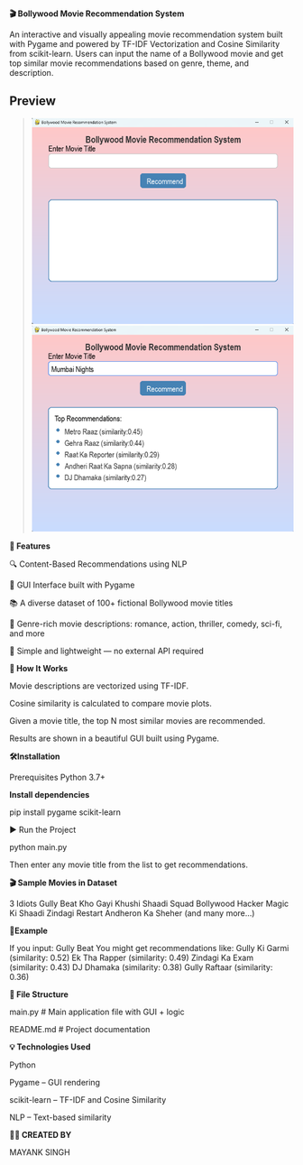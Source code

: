 **🎬 Bollywood Movie Recommendation System**


An interactive and visually appealing movie recommendation system built with Pygame and powered by TF-IDF Vectorization and Cosine Similarity from scikit-learn. Users can input the name of a Bollywood movie and get top similar movie recommendations based on genre, theme, and description.

## Preview
>![Screenshot1](screenshots/ui.png)
>![Screenshot2](screenshots/recommend.png)


**🧠 Features**

🔍 Content-Based Recommendations using NLP

🎨 GUI Interface built with Pygame

📚 A diverse dataset of 100+ fictional Bollywood movie titles

🎥 Genre-rich movie descriptions: romance, action, thriller, comedy, sci-fi, and more

🎯 Simple and lightweight — no external API required


**🚀 How It Works**

Movie descriptions are vectorized using TF-IDF.

Cosine similarity is calculated to compare movie plots.

Given a movie title, the top N most similar movies are recommended.

Results are shown in a beautiful GUI built using Pygame.

**🛠️Installation**

Prerequisites
Python 3.7+

**Install dependencies**

pip install pygame scikit-learn

▶️ Run the Project

python main.py

Then enter any movie title from the list to get recommendations.

**🎬 Sample Movies in Dataset**

3 Idiots
Gully Beat
Kho Gayi Khushi
Shaadi Squad
Bollywood Hacker
Magic Ki Shaadi
Zindagi Restart
Andheron Ka Sheher
(and many more...)

**🧪Example**

If you input:
Gully Beat
You might get recommendations like:
Gully Ki Garmi (similarity: 0.52)
Ek Tha Rapper (similarity: 0.49)
Zindagi Ka Exam (similarity: 0.43)
DJ Dhamaka (similarity: 0.38)
Gully Raftaar (similarity: 0.36)

**📁 File Structure**

main.py      # Main application file with GUI + logic

README.md                 # Project documentation

**💡 Technologies Used**

Python

Pygame – GUI rendering

scikit-learn – TF-IDF and Cosine Similarity

NLP – Text-based similarity

**🧑‍💻 CREATED BY**

MAYANK SINGH
